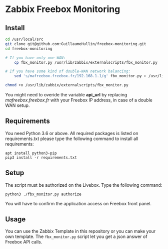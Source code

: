 Zabbix Freebox Monitoring
=========================

Install
-------

```bash
cd /usr/local/src
git clone git@github.com:GuillaumeHullin/freebox-monitoring.git
cd freebox-monitoring

# If you have only one WAN:
    cp fbx_monitor.py /usr/lib/zabbix/externalscripts/fbx_monitor.py

# If you have some kind of double-WAN network balancing:
    sed 's/mafreebox.freebox.fr/192.168.1.1/g' fbx_monitor.py > /usr/lib/zabbix/externalscripts/fbx_monitor.py

chmod +x /usr/lib/zabbix/externalscripts/fbx_monitor.py
```

You might need to overide the variable **api_url** by replacing *mafreebox.freebox.fr* with your Freebox IP address, in case of a double WAN setup.

Requirements
------------

You need Python 3.6 or above. All required packages is listed on requirements.txt
please type the following command to install all requirements:

```
apt install python3-pip
pip3 install -r requirements.txt
```


Setup
-----

The script must be authorized on the Livebox. Type the following command:

```
python3 ./fbx_monitor.py authorize
```

You will have to confirm the application access on Freebox front panel.


Usage
-----
You can use the Zabbix Template in this repository or you can make your own template.
The `fbx_monitor.py` script let you get a json answer of Freebox API calls.

